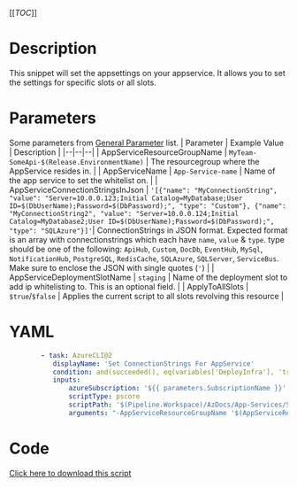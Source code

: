[[_TOC_]]

# Description

This snippet will set the appsettings on your appservice. It allows you to set the settings for specific slots or all slots.

# Parameters

Some parameters from [General Parameter](/Azure/Azure-CLI-Snippets) list.
| Parameter | Example Value | Description |
|--|--|--|
| AppServiceResourceGroupName | `MyTeam-SomeApi-$(Release.EnvironmentName)` | The resourcegroup where the AppService resides in. |
| AppServiceName | `App-Service-name` | Name of the app service to set the whitelist on. |
| AppServiceConnectionStringsInJson | `'[{"name": "MyConnectionString", "value": "Server=10.0.0.123;Initial Catalog=MyDatabase;User ID=$(DbUserName);Password=$(DbPassword);", "type": "Custom"}, {"name": "MyConnectionString2", "value": "Server=10.0.0.124;Initial Catalog=MyDatabase2;User ID=$(DbUserName);Password=$(DbPassword);", "type": "SQLAzure"}]'`| ConnectionStrings in JSON format. Expected format is an array with connectionstrings which each have `name`, `value` & `type`. type should be one of the following: `ApiHub`, `Custom`, `DocDb`, `EventHub`, `MySql`, `NotificationHub`, `PostgreSQL`, `RedisCache`, `SQLAzure`, `SQLServer`, `ServiceBus`. Make sure to enclose the JSON with single quotes (`'`) |
| AppServiceDeploymentSlotName | `staging` | Name of the deployment slot to add ip whitelisting to. This is an optional field. |
| ApplyToAllSlots | `$true`/`$false` | Applies the current script to all slots revolving this resource |

# YAML

```yaml
        - task: AzureCLI@2
           displayName: 'Set ConnectionStrings For AppService'
           condition: and(succeeded(), eq(variables['DeployInfra'], 'true'))
           inputs:
               azureSubscription: '${{ parameters.SubscriptionName }}'
               scriptType: pscore
               scriptPath: '$(Pipeline.Workspace)/AzDocs/App-Services/Set-ConnectionStrings-For-AppService.ps1'
               arguments: "-AppServiceResourceGroupName '$(AppServiceResourceGroupName)' -AppServiceName '$(AppServiceName)' -AppServiceConnectionStringsInJson $(AppServiceConnectionStringsInJson) -AppServiceDeploymentSlotName '$(AppServiceDeploymentSlotName)' -ApplyToAllSlots $(ApplyToAllSlots)"
```

# Code

[Click here to download this script](../../../../src/App-Services/Set-ConnectionStrings-For-AppService.ps1)
